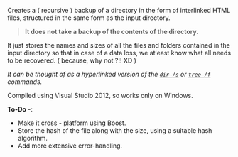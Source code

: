 Creates a ( recursive ) backup of a directory in the form of interlinked HTML files, structured in the same form as the input directory.  
 >**It does not take a backup of the contents of the directory.**
 
It just stores the names and sizes of all the files and folders contained in the input directory so that in case of a data loss, we atleast know what all needs to be recovered. ( because, why not ?!! XD )  

*It can be thought of as a hyperlinked version of the [`dir /s`][1] or [`tree /f`][2] commands.*

Compiled using Visual Studio 2012, so works only on Windows.

**To-Do** -:

 - Make it cross - platform using Boost.
 - Store the hash of the file along with the size, using a suitable hash algorithm.
 - Add more extensive error-handling.

[1]:https://technet.microsoft.com/en-in/library/cc755121.aspx
[2]:https://www.microsoft.com/resources/documentation/windows/xp/all/proddocs/en-us/tree.mspx?mfr=true
